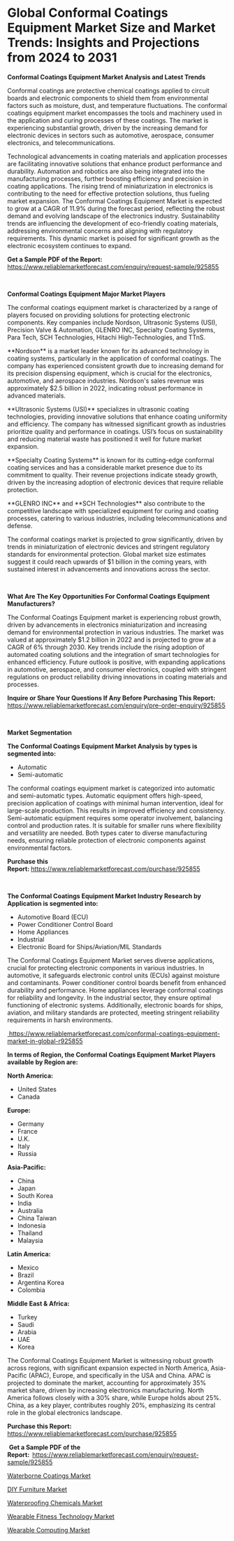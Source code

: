 <p><h1>Global Conformal Coatings Equipment Market Size and Market Trends: Insights and Projections from 2024 to 2031</h1></p><p><strong>Conformal Coatings Equipment Market Analysis and Latest Trends</strong></p>
<p><p>Conformal coatings are protective chemical coatings applied to circuit boards and electronic components to shield them from environmental factors such as moisture, dust, and temperature fluctuations. The conformal coatings equipment market encompasses the tools and machinery used in the application and curing processes of these coatings. The market is experiencing substantial growth, driven by the increasing demand for electronic devices in sectors such as automotive, aerospace, consumer electronics, and telecommunications.</p><p>Technological advancements in coating materials and application processes are facilitating innovative solutions that enhance product performance and durability. Automation and robotics are also being integrated into the manufacturing processes, further boosting efficiency and precision in coating applications. The rising trend of miniaturization in electronics is contributing to the need for effective protection solutions, thus fueling market expansion. The Conformal Coatings Equipment Market is expected to grow at a CAGR of 11.9% during the forecast period, reflecting the robust demand and evolving landscape of the electronics industry. Sustainability trends are influencing the development of eco-friendly coating materials, addressing environmental concerns and aligning with regulatory requirements. This dynamic market is poised for significant growth as the electronic ecosystem continues to expand.</p></p>
<p><strong>Get a Sample PDF of the Report:&nbsp;</strong> <a href="https://www.reliablemarketforecast.com/enquiry/request-sample/925855?utm_campaign=1108&utm_medium=2&utm_source=Github&utm_content=ia&utm_term=12122024&utm_id=conformal-coatings-equipment">https://www.reliablemarketforecast.com/enquiry/request-sample/925855</a></p>
<p>&nbsp;</p>
<p><strong>Conformal Coatings Equipment Major Market Players</strong></p>
<p><p>The conformal coatings equipment market is characterized by a range of players focused on providing solutions for protecting electronic components. Key companies include Nordson, Ultrasonic Systems (USI), Precision Valve & Automation, GLENRO INC, Specialty Coating Systems, Para Tech, SCH Technologies, Hitachi High-Technologies, and TTnS.</p><p>**Nordson** is a market leader known for its advanced technology in coating systems, particularly in the application of conformal coatings. The company has experienced consistent growth due to increasing demand for its precision dispensing equipment, which is crucial for the electronics, automotive, and aerospace industries. Nordson's sales revenue was approximately $2.5 billion in 2022, indicating robust performance in advanced materials.</p><p>**Ultrasonic Systems (USI)** specializes in ultrasonic coating technologies, providing innovative solutions that enhance coating uniformity and efficiency. The company has witnessed significant growth as industries prioritize quality and performance in coatings. USI’s focus on sustainability and reducing material waste has positioned it well for future market expansion.</p><p>**Specialty Coating Systems** is known for its cutting-edge conformal coating services and has a considerable market presence due to its commitment to quality. Their revenue projections indicate steady growth, driven by the increasing adoption of electronic devices that require reliable protection.</p><p>**GLENRO INC** and **SCH Technologies** also contribute to the competitive landscape with specialized equipment for curing and coating processes, catering to various industries, including telecommunications and defense.</p><p>The conformal coatings market is projected to grow significantly, driven by trends in miniaturization of electronic devices and stringent regulatory standards for environmental protection. Global market size estimates suggest it could reach upwards of $1 billion in the coming years, with sustained interest in advancements and innovations across the sector.</p></p>
<p>&nbsp;</p>
<p><strong>What Are The Key Opportunities For Conformal Coatings Equipment Manufacturers?</strong></p>
<p><p>The Conformal Coatings Equipment market is experiencing robust growth, driven by advancements in electronics miniaturization and increasing demand for environmental protection in various industries. The market was valued at approximately $1.2 billion in 2022 and is projected to grow at a CAGR of 6% through 2030. Key trends include the rising adoption of automated coating solutions and the integration of smart technologies for enhanced efficiency. Future outlook is positive, with expanding applications in automotive, aerospace, and consumer electronics, coupled with stringent regulations on product reliability driving innovations in coating materials and processes.</p></p>
<p><strong>Inquire or Share Your Questions If Any Before Purchasing This Report:</strong> <a href="https://www.reliablemarketforecast.com/enquiry/pre-order-enquiry/925855?utm_campaign=1108&utm_medium=2&utm_source=Github&utm_content=ia&utm_term=12122024&utm_id=conformal-coatings-equipment">https://www.reliablemarketforecast.com/enquiry/pre-order-enquiry/925855</a></p>
<p>&nbsp;</p>
<p><strong>Market Segmentation</strong></p>
<p><strong>The Conformal Coatings Equipment Market Analysis by types is segmented into:</strong></p>
<p><ul><li>Automatic</li><li>Semi-automatic</li></ul></p>
<p><p>The conformal coatings equipment market is categorized into automatic and semi-automatic types. Automatic equipment offers high-speed, precision application of coatings with minimal human intervention, ideal for large-scale production. This results in improved efficiency and consistency. Semi-automatic equipment requires some operator involvement, balancing control and production rates. It is suitable for smaller runs where flexibility and versatility are needed. Both types cater to diverse manufacturing needs, ensuring reliable protection of electronic components against environmental factors.</p></p>
<p><strong>Purchase this Report:&nbsp;</strong><a href="https://www.reliablemarketforecast.com/purchase/925855?utm_campaign=1108&utm_medium=2&utm_source=Github&utm_content=ia&utm_term=12122024&utm_id=conformal-coatings-equipment">https://www.reliablemarketforecast.com/purchase/925855</a></p>
<p>&nbsp;</p>
<p><strong>The Conformal Coatings Equipment Market Industry Research by Application is segmented into:</strong></p>
<p><ul><li>Automotive Board (ECU)</li><li>Power Conditioner Control Board</li><li>Home Appliances</li><li>Industrial</li><li>Electronic Board for Ships/Aviation/MIL Standards</li></ul></p>
<p><p>The Conformal Coatings Equipment Market serves diverse applications, crucial for protecting electronic components in various industries. In automotive, it safeguards electronic control units (ECUs) against moisture and contaminants. Power conditioner control boards benefit from enhanced durability and performance. Home appliances leverage conformal coatings for reliability and longevity. In the industrial sector, they ensure optimal functioning of electronic systems. Additionally, electronic boards for ships, aviation, and military standards are protected, meeting stringent reliability requirements in harsh environments.</p></p>
<p><a href="https://www.reliablemarketforecast.com/conformal-coatings-equipment-market-in-global-r925855?utm_campaign=1108&utm_medium=2&utm_source=Github&utm_content=ia&utm_term=12122024&utm_id=conformal-coatings-equipment">&nbsp;https://www.reliablemarketforecast.com/conformal-coatings-equipment-market-in-global-r925855</a></p>
<p><strong>In terms of Region, the Conformal Coatings Equipment Market Players available by Region are:</strong></p>
<p>
    <p> <strong> North America: </strong>
        <ul>
            <li>United States</li>
            <li>Canada</li>
        </ul>
        </p> 
    <p> <strong> Europe: </strong>
        <ul>
            <li>Germany</li>
            <li>France</li>
            <li>U.K.</li>
            <li>Italy</li>
            <li>Russia</li>
        </ul>
        </p> 
    <p> <strong> Asia-Pacific: </strong>
        <ul>
            <li>China</li>
            <li>Japan</li>
            <li>South Korea</li>
            <li>India</li>
            <li>Australia</li>
            <li>China Taiwan</li>
            <li>Indonesia</li>
            <li>Thailand</li>
            <li>Malaysia</li>
        </ul>
        </p> 
    <p> <strong> Latin America: </strong>
        <ul>
            <li>Mexico</li>
            <li>Brazil</li>
            <li>Argentina Korea</li>
            <li>Colombia</li>
        </ul>
        </p> 
    <p> <strong> Middle East & Africa: </strong>
        <ul>
            <li>Turkey</li>
            <li>Saudi</li>
            <li>Arabia</li>
            <li>UAE</li>
            <li>Korea</li>
        </ul>
    </p>
    </p>
<p><p>The Conformal Coatings Equipment Market is witnessing robust growth across regions, with significant expansion expected in North America, Asia-Pacific (APAC), Europe, and specifically in the USA and China. APAC is projected to dominate the market, accounting for approximately 35% market share, driven by increasing electronics manufacturing. North America follows closely with a 30% share, while Europe holds about 25%. China, as a key player, contributes roughly 20%, emphasizing its central role in the global electronics landscape.</p></p>
<p><strong>Purchase this Report: </strong><a href="https://www.reliablemarketforecast.com/purchase/925855?utm_campaign=1108&utm_medium=2&utm_source=Github&utm_content=ia&utm_term=12122024&utm_id=conformal-coatings-equipment">https://www.reliablemarketforecast.com/purchase/925855</a></p>
<p>&nbsp;<strong>Get a Sample PDF of the Report:&nbsp;&nbsp;</strong><a href="https://www.reliablemarketforecast.com/enquiry/request-sample/925855?utm_campaign=1108&utm_medium=2&utm_source=Github&utm_content=ia&utm_term=12122024&utm_id=conformal-coatings-equipment">https://www.reliablemarketforecast.com/enquiry/request-sample/925855</a></p>
<p><strong></strong></p>
<p><p><a href="https://www.linkedin.com/pulse/p-factrackr-ho6he?utm_campaign=1108&utm_medium=2&utm_source=Github&utm_content=ia&utm_term=12122024&utm_id=conformal-coatings-equipment">Waterborne Coatings Market</a></p><p><a href="https://www.linkedin.com/pulse/c-hannibex-sqmmf?utm_campaign=1108&utm_medium=2&utm_source=Github&utm_content=ia&utm_term=12122024&utm_id=conformal-coatings-equipment">DIY Furniture Market</a></p><p><a href="https://www.linkedin.com/pulse/rev-athenaur-okk4f?utm_campaign=1108&utm_medium=2&utm_source=Github&utm_content=ia&utm_term=12122024&utm_id=conformal-coatings-equipment">Waterproofing Chemicals Market</a></p><p><a href="https://www.linkedin.com/pulse/in-depth-investigation-wearable-fitness-technology-market-projected-jbn4e?utm_campaign=1108&utm_medium=2&utm_source=Github&utm_content=ia&utm_term=12122024&utm_id=conformal-coatings-equipment">Wearable Fitness Technology Market</a></p><p><a href="https://www.linkedin.com/pulse/navigating-wearable-computing-market-size-using-61-cagr-takes-kaese?utm_campaign=1108&utm_medium=2&utm_source=Github&utm_content=ia&utm_term=12122024&utm_id=conformal-coatings-equipment">Wearable Computing Market</a></p></p>